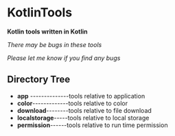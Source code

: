 # KotlinTools
**Kotlin tools written in Kotlin**

*There may be bugs in these tools*

*Please let me know if you find any bugs*



## Directory Tree

- **app** --------------tools relative to application
- **color**-------------tools relative to color
- **download**--------tools relative to file download
- **localstorage**-----tools relative to local storage
- **permission**------tools relative to run time permission
